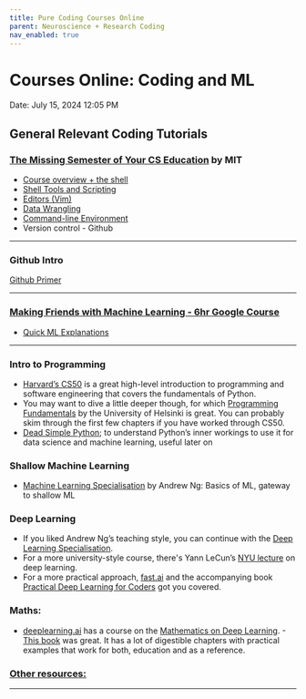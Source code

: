 ```yaml
---
title: Pure Coding Courses Online
parent: Neuroscience + Research Coding
nav_enabled: true 
---
```

# Courses Online: Coding and ML

Date: July 15, 2024 12:05 PM

## General Relevant Coding Tutorials

### [The Missing Semester of Your CS Education](https://missing.csail.mit.edu/) by MIT

- [Course overview + the shell](https://missing.csail.mit.edu/2020/course-shell/)
- [Shell Tools and Scripting](https://missing.csail.mit.edu/2020/shell-tools/)
- [Editors (Vim)](https://missing.csail.mit.edu/2020/editors/)
- [Data Wrangling](https://missing.csail.mit.edu/2020/data-wrangling/)
- [Command-line Environment](https://missing.csail.mit.edu/2020/command-line/)
- Version control - Github

---

### Github Intro

[Github Primer](https://www.notion.so/Github-Primer-d3686c7bfac9415a9318b17f8bd82439?pvs=21)

---

### [Making Friends with Machine Learning - 6hr Google Course](https://www.youtube.com/watch?v=1vkb7BCMQd0)

- [Quick ML Explanations](https://www.youtube.com/@kozyrkov/videos)

---

### Intro to Programming

- [Harvard’s CS50](https://pll.harvard.edu/course/cs50-introduction-computer-science) is a great high-level introduction to programming and software engineering that covers the fundamentals of Python.
- You may want to dive a little deeper though, for which [Programming Fundamentals](https://programming-23.mooc.fi/) by the University of Helsinki is great. You can probably skim through the first few chapters if you have worked through CS50.
- [Dead Simple Python](https://nostarch.com/dead-simple-python); to understand Python’s inner workings to use it for data science and machine learning, useful later on

### Shallow Machine Learning

- [Machine Learning Specialisation](https://www.deeplearning.ai/courses/machine-learning-specialization/) by Andrew Ng: Basics of ML, gateway to shallow ML

### Deep Learning

- If you liked Andrew Ng’s teaching style, you can continue with the [Deep Learning Specialisation](https://www.deeplearning.ai/courses/deep-learning-specialization/).
- For a more university-style course, there's Yann LeCun’s [NYU lecture](https://atcold.github.io/NYU-DLSP21/) on deep learning.
- For a more practical approach, [fast.ai](https://course.fast.ai/) and the accompanying book [Practical Deep Learning for Coders](https://course.fast.ai/Resources/book.html) got you covered.

### Maths:

- [deeplearning.ai](http://deeplearning.ai) has a course on the [Mathematics on Deep Learning](https://www.deeplearning.ai/courses/mathematics-for-machine-learning-and-data-science-specialization/).
-[This book](https://www.mathworks.com/academia/books/calculus-and-linear-algebra-in-recipes-karpfinger.html) was great. It has a lot of digestible chapters with practical examples that work for both, education and as a reference.

### [Other resources:](https://www.maxmynter.com/pages/resources)

---